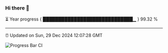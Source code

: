 ### Hi there 👋

⏳ Year progress { █████████████████████████████▁ } 99.32 %

---

⏰ Updated on Sun, 29 Dec 2024 12:07:28 GMT

![Progress Bar CI](https://github.com/liununu/liununu/workflows/Progress%20Bar%20CI/badge.svg)
